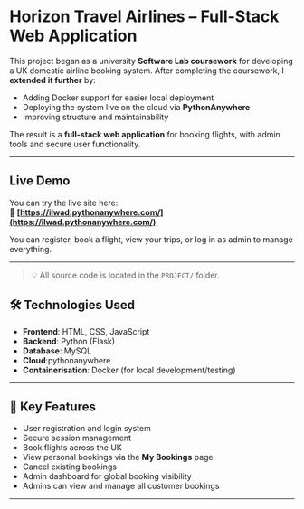
# Horizon Travel Airlines – Full-Stack Web Application

This project began as a university **Software Lab coursework** for developing a UK domestic airline booking system. After completing the coursework, I **extended it further** by:

- Adding Docker support for easier local deployment  
- Deploying the system live on the cloud via **PythonAnywhere**  
- Improving structure and maintainability  

The result is a **full-stack web application** for booking flights, with admin tools and secure user functionality.

---

## Live Demo

You can try the live site here:  
🔗 **[https://ilwad.pythonanywhere.com/](https://ilwad.pythonanywhere.com/)**  

You can register, book a flight, view your trips, or log in as admin to manage everything.


---

> 💡 All source code is located in the `PROJECT/` folder.
## 🛠️ Technologies Used

- **Frontend**: HTML, CSS, JavaScript  
- **Backend**: Python (Flask)  
- **Database**: MySQL
- **Cloud**:pythonanywhere
- **Containerisation**: Docker (for local development/testing)

---

## 🔐 Key Features

- User registration and login system  
- Secure session management  
- Book flights across the UK  
- View personal bookings via the **My Bookings** page  
- Cancel existing bookings  
- Admin dashboard for global booking visibility  
- Admins can view and manage all customer bookings

---


